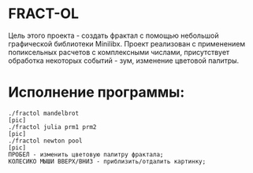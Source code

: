# FRACT-OL
Цель этого проекта - создать фрактал с помощью небольшой графической библиотеки Minilibx.
	Проект реализован с применением попиксельных расчетов с комплексными числами, присутствует обработка некоторых событий - зум, изменение цветовой палитры.

# Исполнение программы:
 	./fractol mandelbrot
	[pic]
 	./fractol julia prm1 prm2
	[pic]
 	./fractol newton pool
	[pic]
	ПРОБЕЛ - изменить цветовую палитру фрактала;
	КОЛЕСИКО МЫШИ ВВЕРХ/ВНИЗ - приблизить/отдалить картинку;

